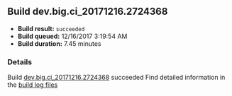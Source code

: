 ## Build dev.big.ci_20171216.2724368
- **Build result:** `succeeded`
- **Build queued:** 12/16/2017 3:19:54 AM
- **Build duration:** 7.45 minutes
### Details
Build [dev.big.ci_20171216.2724368](https://winappstudio.visualstudio.com/web/build.aspx?pcguid=a4ef43be-68ce-4195-a619-079b4d9834c2&builduri=vstfs%3a%2f%2f%2fBuild%2fBuild%2f24368) succeeded
Find detailed information in the [build log files](https://uwpctdiags.blob.core.windows.net/buildlogs/dev.big.ci_20171216.2724368_logs.zip)
